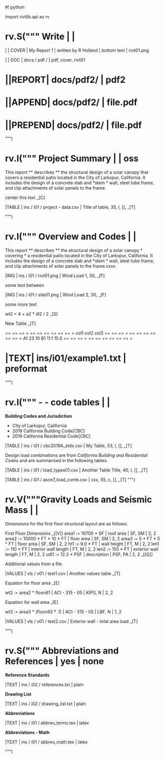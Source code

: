 #! python


import rivtlib.api as rv

# rv.S(""" Write | |

| | COVER | My Report 1 | written by R Holland | bottom text | rivt01.png

| | DOC | docs / pdf / | pdf, cover, rivt01

# ||REPORT| docs/pdf2/ | pdf2

# ||APPEND| docs/pdf2/ | file.pdf

# ||PREPEND| docs/pdf2/ | file.pdf


""")





# rv.I(""" Project Summary | | oss

This report ** describes ** the structural design of a solar canopy that covers a
residential patio located in the City of Larkspur, California. It includes the
design of a concrete slab and *stem * wall, steel tube frame, and clip
attachments of solar panels to the frame.

center this text _[C]

|TABLE | ins / i01 / project - data.csv | Title of table, 35, l, [], _[T]

""")



# rv.I(""" Overview and Codes | |

This report ** describes ** the structural design of a solar canopy * covering * a
residential patio located in the City of Larkspur, California. It includes the
design of a concrete slab and *stem * wall, steel tube frame, and clip
attachments of solar panels to the frame.xxxx

|IMG | ins / i01 / rivt01.png | Wind Load 1, 30, _[F]

some text between

|IMG | ins / i01 / site01.png | Wind Load 2, 30, _[F]

some more text

wt2 = 4 + a2 * dl2 / 2   _[S]

New Table _[T]

== == == = == == == == == == =
col1     col2   col3
== == == = == == == == == == =
 A1       23     10
 B1      11.1    15.0
== == == = == == == == == == =


# |TEXT| ins/i01/example1.txt | preformat

""")

# rv.I(""" - - code tables | |

**Building Codes and Jurisdiction**

- City of Larkspur, California
- 2019 California Building Code[CBC]
- 2019 California Residential Code[CRC]

|TABLE | ins / i01 / cbc2019A_stds.csv | My Table, 53, l, [], _[T]

Design load combinations are from *California Building and Residential Codes*
and are summarized in the following tables.

|TABLE | ins / i01 / load_types01.csv | Another Table Title, 40, l, [], _[T]


|TABLE | ins / i01 / asce7_load_comb.csv | xxx, 55, c, [], _[T]
""")

# rv.V("""Gravity Loads and Seismic Mass | |

Dimensions for the first floor structural layout are as follows.

First Floor Dimensions _[[V]]
area1 := 10700 * SF | roof area | SF, SM | 2, 2
area2 := 10000 * FT * 10 * FT | floor area | SF, SM | 2, 2
area3 := 5 * FT * 5 * FT | floor area | SF, SM | 2, 2
ht1 := 9.0 * FT | wall height | FT, M | 2, 2
len1 := 110 * FT | interior wall length | FT, M | 2, 2
len2 := 155 * FT | exterior wall length | FT, M | 2, 2
udl1 := 12.2 * PSF | description | PSF, PA | 2, 2
_[[Q]]

Additional values from a file.

|VALUES | vls / v01 / test1.csv | Another values table _[T]

Equation for floor area _[E]

wt2 := area2 * floordl1 | ACI - 315 - 05 | KIPS, N | 2, 2

Equation for wall area _[E]

wt3 := area3 * (floordl2 * .1) | ACI - 315 - 05 | LBF, N | 1, 2

|VALUES | vls / v01 / test2.csv | Exterior wall - total area load _[T]

""")

# rv.S(""" Abbreviations and References | yes | none

**Reference Standards**

|TEXT | ins / i02 / references.txt | plain

**Drawing List**

|TEXT | ins / i02 / drawing_list.txt | plain

**Abbreviations**

|TEXT | ins / i01 / abbrev_terms.tex | latex

**Abbreviations - Math**

|TEXT | ins / i01 / abbrev_math.tex | latex

""")

